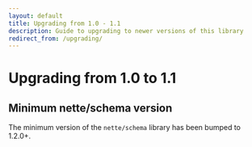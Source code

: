 ```yaml
---
layout: default
title: Upgrading from 1.0 - 1.1
description: Guide to upgrading to newer versions of this library
redirect_from: /upgrading/
---
```


# Upgrading from 1.0 to 1.1

## Minimum nette/schema version

The minimum version of the `nette/schema` library has been bumped to 1.2.0+.

